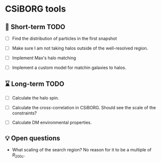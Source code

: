 # CSiBORG tools

## :scroll: Short-term TODO
- [ ] Find the distribution of particles in the first snapshot
- [ ] Make sure I am not taking halos outside of the well-resolved region.
- [ ] Implement Max's halo matching
- [ ] Implement a custom model for matchin galaxies to halos.


## :hourglass: Long-term TODO
- [ ] Calculate the halo spin.
- [ ] Calculate the cross-correlation in CSiBORG. Should see the scale of the constraints?
- [ ] Calculate DM environmental properties.


## :bulb: Open questions
- What scaling of the search region? No reason for it to be a multiple of $R_{200c}$.
